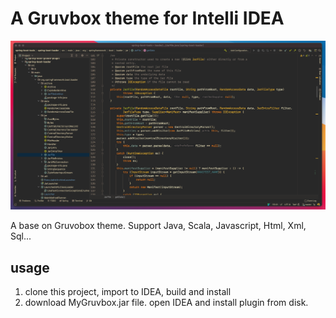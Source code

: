# A Gruvbox theme for Intelli IDEA


![java](https://github.com/xiaopihai7256/MyGruvbox/raw/master/screenshot/screenshot_java.png)


A base on Gruvobox theme. Support Java, Scala, Javascript, Html, Xml, Sql...


## usage

  1. clone this project, import to IDEA, build and install
  2. download MyGruvbox.jar file. open IDEA and install plugin from disk.